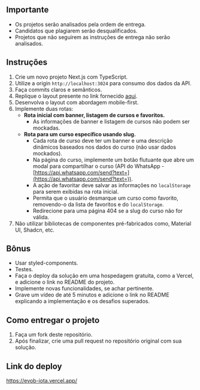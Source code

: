 ## Importante

- Os projetos serão analisados pela ordem de entrega.
- Candidatos que plagiarem serão desqualificados.
- Projetos que não seguirem as instruções de entrega não serão analisados.

## Instruções

1. Crie um novo projeto Next.js com TypeScript.
2. Utilize a origin `http://localhost:3024` para consumo dos dados da API.
3. Faça commits claros e semânticos.
4. Replique o layout presente no link fornecido [aqui](https://www.figma.com/design/5hZQc5whUDeK8VL40WUCKl/teste-tecnico?node-id=0-1&node-type=canvas&m=dev).
5. Desenvolva o layout com abordagem mobile-first.
6. Implemente duas rotas:
   - **Rota inicial com banner, listagem de cursos e favoritos.**
     - As informações de banner e listagem de cursos não podem ser mockadas.
   - **Rota para um curso específico usando slug.**
     - Cada rota de curso deve ter um banner e uma descrição dinâmicos baseados nos dados do curso (não usar dados mockados).
     - Na página do curso, implemente um botão flutuante que abre um modal para compartilhar o curso (API do WhatsApp - [https://api.whatsapp.com/send?text=](https://api.whatsapp.com/send?text=)).
     - A ação de favoritar deve salvar as informações no `localStorage` para serem exibidas na rota inicial.
     - Permita que o usuário desmarque um curso como favorito, removendo-o da lista de favoritos e do `localStorage`.
     - Redirecione para uma página 404 se a slug do curso não for válida.
7. Não utilizar bibliotecas de componentes pré-fabricados como, Material UI, Shadcn, etc.

## Bônus

- Usar styled-components.
- Testes.
- Faça o deploy da solução em uma hospedagem gratuita, como a Vercel, e adicione o link no README do projeto.
- Implemente novas funcionalidades, se achar pertinente.
- Grave um vídeo de até 5 minutos e adicione o link no README explicando a implementação e os desafios superados.

## Como entregar o projeto

1. Faça um fork deste repositório.
2. Após finalizar, crie uma pull request no repositório original com sua solução.

## Link do deploy

https://evob-iota.vercel.app/
